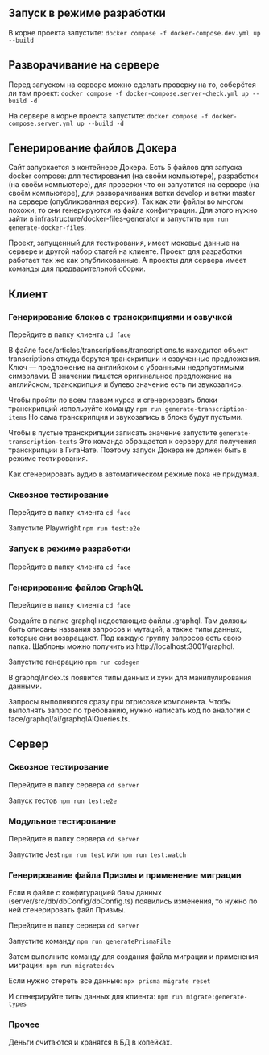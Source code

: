 ## Запуск в режиме разработки
В корне проекта запустите:
```docker compose -f docker-compose.dev.yml up --build```

## Разворачивание на сервере
Перед запуском на сервере можно сделать проверку на то, соберётся ли там проект:
```docker compose -f docker-compose.server-check.yml up --build -d```

На сервере в корне проекта запустите:
```docker compose -f docker-compose.server.yml up --build -d```

## Генерирование файлов Докера
Сайт запускается в контейнере Докера. Есть 5 файлов для запуска docker compose: для тестирования (на своём компьютере), разработки (на своём компьютере), для проверки что он запустится на сервере (на своём компьютере), для разворачивания ветки develop и ветки master на сервере (опубликованная версия). Так как эти файлы во многом похожи, то они генерируются из файла конфигурации. Для этого нужно зайти в infrastructure/docker-files-generator и запустить
```npm run generate-docker-files```.

Проект, запущенный для тестирования, имеет моковые данные на сервере и другой набор статей на клиенте. Проект для разработки работает так же как опубликованные. А проекты для сервера имеет команды для предварительной сборки.

## Клиент

### Генерирование блоков с транскрипциями и озвучкой
Перейдите в папку клиента
```cd face```

В файле face/articles/transcriptions/transcriptions.ts находится объект transcriptions откуда берутся транскрипции и озвученные предложения. Ключ — предложение на английском с убранными недопустимыми символами. В значении пишется оригинальное предложение на английском, транскрипция и булево значение есть ли звукозапись.

Чтобы пройти по всем главам курса и сгенерировать блоки транскрипций используйте команду
```npm run generate-transcription-items```
Но сама транскрипция и звукозапись в блоке будут пустыми.

Чтобы в пустые транскрипции записать значение запустите
```generate-transcription-texts```
Это команда обращается к серверу для получения транскрипции в ГигаЧате. Поэтому запуск Докера не должен быть в режиме тестирования.

Как сгенерировать аудио в автоматическом режиме пока не придумал.

### Сквозное тестирование
Перейдите в папку клиента
```cd face```

Запустите Playwright
```npm run test:e2e```

### Запуск в режиме разработки
Перейдите в папку клиента
```cd face```

### Генерирование файлов GraphQL
Перейдите в папку клиента
```cd face```

Создайте в папке graphql недостающие файлы .graphql. Там должны быть описаны названия запросов и мутаций, а также типы данных, которые они возвращают. Под каждую группу запросов есть свою папка. Шаблоны можно получить из http://localhost:3001/graphql.

Запустите генерацию
```npm run codegen```

В graphql/index.ts появится типы данных и хуки для манипулирования данными.

Запросы выполняются сразу при отрисовке компонента. Чтобы выполнять запрос по требованию, нужно написать код по аналогии с face/graphql/ai/graphqlAIQueries.ts. 

## Сервер

### Сквозное тестирование
Перейдите в папку сервера
```cd server```

Запуск тестов
```npm run test:e2e```

### Модульное тестирование
Перейдите в папку сервера
```cd server```

Запустите Jest
```npm run test```
или
```npm run test:watch```

### Генерирование файла Призмы и применение миграции
Если в файле с конфигурацией базы данных (server/src/db/dbConfig/dbConfig.ts) появились изменения, то нужно по ней сгенерировать файл Призмы.

Перейдите в папку сервера
```cd server```

Запустите команду
```npm run generatePrismaFile```

Затем выполните команду для создания файла миграции и применения миграции:
```npm run migrate:dev```

Если нужно стереть все данные:
```npx prisma migrate reset```

И сгенерируйте типы данных для клиента:
```npm run migrate:generate-types```

### Прочее
Деньги считаются и хранятся в БД в копейках.